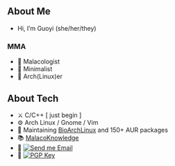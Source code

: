 ## About Me

- Hi, I’m Guoyi (she/her/they)

### **MMA**

- :snail: Malacologist
- :white_heart: Minimalist
- :penguin: Arch(Linux)er


## About Tech

- :crossed_swords: C/C++ [ just begin ]
- :gear: Arch Linux / Gnome / Vim 
- :dna: Maintaining [BioArchLinux](https://github.com/BioArchLinux) and 150+ AUR packages
- :books: [MalacoKnowledge](https://knwl.malacology.net/)
- :email: [![Send me Email](https://img.shields.io/static/v1?label=email&message=guoyizhang@malacology.net&color=blue&style=flat-square)](mailto:guoyizhang@malacology.net)
- :key: [![PGP Key](https://img.shields.io/static/v1?label=PGP&message=B1F96021DB62254D&color=blue&style=flat-square)](https://keys.openpgp.org/search?q=892EBC7DC392DFF9C9C03F1D15F4180E73787863)

<!---
starsareintherose/starsareintherose is a ✨ special ✨ repository because its `README.md` (this file) appears on your GitHub profile.
You can click the Preview link to take a look at your changes.
--->

